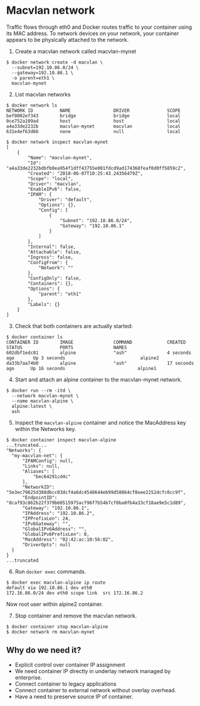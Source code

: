 # Macvlan network

Traffic flows through eth0 and Docker routes traffic to your container using its MAC address. To network devices on your network, your container appears to be physically attached to the network.

1.   Create a macvlan network called macvlan-mynet
```
$ docker network create -d macvlan \
  --subnet=192.10.86.0/24 \
  --gateway=192.10.86.1 \
  -o parent=eth1 \
  macvlan-mynet
  ```

2.   List macvlan networks
```
$ docker network ls
NETWORK ID          NAME                DRIVER              SCOPE
bef0002ef343        bridge              bridge              local
0ce752a109ad        host                host                local
a4a33de2232b        macvlan-mynet       macvlan             local
631e4ef63d66        none                null                local
```
```
$ docker network inspect macvlan-mynet
[
    {
        "Name": "macvlan-mynet",
        "Id": "a4a33de2232bdbfb0ea954f1dff43755e001fdcd9ad174368feaf0d0ff5859c2",
        "Created": "2018-06-07T10:25:43.24356479Z",
        "Scope": "local",
        "Driver": "macvlan",
        "EnableIPv6": false,
        "IPAM": {
            "Driver": "default",
            "Options": {},
            "Config": [
                {
                    "Subnet": "192.10.86.0/24",
                    "Gateway": "192.10.86.1"
                }
            ]
        },
        "Internal": false,
        "Attachable": false,
        "Ingress": false,
        "ConfigFrom": {
            "Network": ""
        },
        "ConfigOnly": false,
        "Containers": {},
        "Options": {
            "parent": "eth1"
        },
        "Labels": {}
    }
]
```

3.   Check that both containers are actually started:
```
$ docker container ls
CONTAINER ID        IMAGE               COMMAND             CREATED             STATUS              PORTS               NAMES
602dbf1edc81        alpine              "ash"               4 seconds ago       Up 3 seconds                            alpine2
da33b7aa74b0        alpine              "ash"               17 seconds ago      Up 16 seconds                           alpine1
```

4.   Start and attach an alpine container to the macvlan-mynet network.
```
$ docker run --rm -itd \
  --network macvlan-mynet \
  --name macvlan-alpine \
  alpine:latest \
  ash
  ```


5.    Inspect the `macvlan-alpine` container and notice the MacAddress key within the Networks key.
```
$ docker container inspect macvlan-alpine
...truncated...
"Networks": {
  "my-macvlan-net": {
      "IPAMConfig": null,
      "Links": null,
      "Aliases": [
          "bec64291cd4c"
      ],
      "NetworkID": "5e3ec79625d388dbcc03dcf4a6dc4548644eb99d58864cf8eee2252dcfc0cc9f",
      "EndpointID": "8caf93c862b22f379b60515975acf96f7b54b7cf0ba0fb4a33cf18ae9e5c1d89",
      "Gateway": "192.10.86.1",
      "IPAddress": "192.10.86.2",
      "IPPrefixLen": 24,
      "IPv6Gateway": "",
      "GlobalIPv6Address": "",
      "GlobalIPv6PrefixLen": 0,
      "MacAddress": "02:42:ac:10:56:02",
      "DriverOpts": null
  }
}
...truncated
```

6.   Run `docker exec` commands.
```
$ docker exec macvlan-alpine ip route
default via 192.10.86.1 dev eth0
172.16.86.0/24 dev eth0 scope link  src 172.16.86.2
```
Now root user within alpine2 container.

7.   Stop container and remove the macvlan network.
```
$ docker container stop macvlan-alpine
$ docker network rm macvlan-mynet
```

## Why do we need it?

* Explicit control over container IP assignment
* We need container IP directly in underlay network managed by enterprise.
* Connect container to legacy applications
* Connect container to external network without overlay overhead.
* Have a need to preserve source IP of container.
